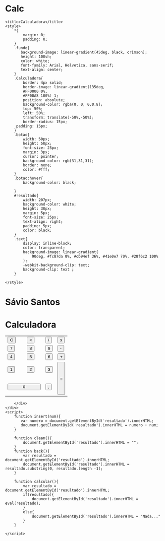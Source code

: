 # Calc
<!DOCTYPE html>
<html lang="pt-BR">
<head>
    <meta charset="UTF-8">
    <meta http-equiv="X-UA-Compatible" content="IE=edge">
    <meta name="viewport" content="width=device-width, initial-scale=1">
    
    <title>Calculadora</title>
    <style>
        *{
            margin: 0;
            padding: 0;
        }
        .fundo{
           background-image: linear-gradient(45deg, black, crimson); 
           height: 100vh;
           color: white;
           font-family: Arial, Helvetica, sans-serif;
           text-align: center;
        }
        .Calculadora{
            border: 4px solid;
            border-image: linear-gradient(135deg,
            #FF0000 0%,
            #FF00A8 100%) 1; 
            position: absolute;
            background-color: rgba(0, 0, 0,0.8);
            top: 50%;
            left: 50%;
            transform: translate(-50%,-50%);
            border-radius: 15px;
         padding: 15px;   
        }
        .botao{
            width: 50px;
            height: 50px;
            font-size: 25px;
            margin: 3px;
            cursor: pointer;
            background-color: rgb(31,31,31);
            border: none;
            color: #fff;
        }
        .botao:hover{
            background-color: black;

        }
        #resultado{
            width: 207px;
            background-color: white;
            height: 30px;
            margin: 5px;
            font-size: 25px;
            text-align: right;
            padding: 5px;
            color: black;
        }
        .text{
            display: inline-block;
            color: transparent;
            background-image: linear-gradient(
                90deg, #fc87da 0%, #cb94ef 36%, #41e0e7 70%, #28f6c2 100%
            );
            -webkit-background-clip: text;
            background-clip: text ;
        }
        
    </style>
</head>
<body>
    <div class="fundo">
        <h1 class="text">Sávio Santos</h1>
        <div class="Calculadora">
            <h1 class="text">Calculadora</h1>
            <p id="resultado"></p>
            <table>
                <tr>
                    <td><button class="botao" onclick="clean()">C</button></td>
                    <td><button class="botao" onclick="back()"><</button></td>
                    <td><button class="botao" onclick="insert('/')">/</button></td>
                    <td><button class="botao" onclick="insert('*')">x</button></td>
                </tr>
                <tr>
                    <td><button class="botao" onclick="insert('7')">7</button></td>
                    <td><button class="botao" onclick="insert('8')">8</button></td>
                    <td><button class="botao" onclick="insert('9')">9</button></td>
                    <td><button class="botao" onclick="insert('-')">-</button></td>
                </tr>
                <tr>
                    <td><button class="botao" onclick="insert('4')">4</button></td>
                    <td><button class="botao" onclick="insert('5')">5</button></td>
                    <td><button class="botao" onclick="insert('6')">6</button></td>
                    <td><button class="botao" onclick="insert('+')">+</button></td>
                </tr>
                <tr>
                    <td><button class="botao" onclick="insert('1')">1</button></td>
                    <td><button class="botao" onclick="insert('2')">2</button></td>
                    <td><button class="botao" onclick="insert('3')">3</button></td>
                    <td rowspan="2"><button class="botao" style="height: 106px;" onclick="calcular()">=</button></td>
                </tr>
                <tr>
                    <td colspan="2"><button onclick="insert('0')" class="botao" style="width: 106px;">0</button></td>
                    <td><button class="botao" onclick="insert(',')">,</button></td>
                </tr>
            </table>
        
        </div>
    </div>
    <script>
        function insert(num){
           var numero = document.getElementById('resultado').innerHTML;
           document.getElementById('resultado').innerHTML = numero + num;
        }

        function clean(){
            document.getElementById('resultado').innerHTML = "";
        }
        function back(){
            var resultado = document.getElementById('resultado').innerHTML;
            document.getElementById('resultado').innerHTML = resultado.substring(0, resultado.length -1);
        }

        function calcular(){
            var resultado = document.getElementById('resultado').innerHTML;
            if(resultado){
                document.getElementById('resultado').innerHTML = eval(resultado);
            }
            else{
                document.getElementById('resultado').innerHTML = "Nada..."
            }
        }
    
    </script>
</body>
</html>

